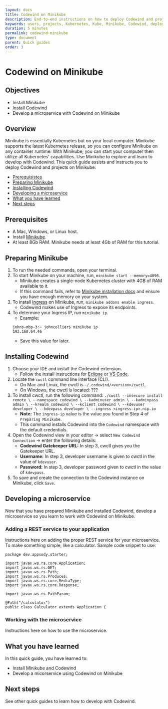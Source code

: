 ```yaml
---
layout: docs
title: Codewind on Minikube 
description: End-to-end instructions on how to deploy Codewind and projects on local Kube, specifically, Minikube. 
keywords: users, projects, Kubernetes, Kube, Minikube, Codewind, deploy, hybrid
duration: 5 minutes
permalink: codewind-minikube
type: document
parent: Quick guides 
order: 3
---
```


# Codewind on Minikube 

## Objectives 
* Install Minikube 
* Install Codewind 
* Develop a microservice with Codewind on Minikube 

## Overview
Minikube is essentially Kubernetes but on your local computer. Minikube supports the latest Kubernetes release, so you can configure Minikube on any container runtime. With Minikube, you can start your computer then utilize all Kubernetes' capabilities. Use Minikube to explore and learn to develop with Codewind. This quick guide assists and instructs you to deploy Codewind and projects on Minikube. 

* [Prerequisistes](##prerequisites)
* [Preparing Minikube](##preparing-minikube)
* [Installing Codewind](##installing-codewind)
* [Developing a microservice](##developing-a-microservice)
* [What you have learned](##what-you-have-learned)
* [Next steps](##next-steps) 

## Prerequisites
* A Mac, Windows, or Linux host.
* Install [Minikube](https://kubernetes.io/docs/tasks/tools/install-minikube/).
* At least 8Gb RAM. Minikube needs at least 4Gb of RAM for this tutorial. 

## Preparing Minikube
1. To run the needed commands, open your terminal. 
2. To start Minikube on your machine, run, `minikube start --memory=4096`.
    * Minikube creates a single-node Kubernetes cluster with 4GB of RAM available to it.
    * If this command fails, refer to [Minikube installation docs](https://kubernetes.io/docs/tasks/tools/install-minikube) and ensure you have enough memory on your system. 
3. To install [Ingress](https://kubernetes.io/docs/concepts/services-networking/ingress/) on Minikube, run, `minikube addons enable ingress`. 
    * Codewind makes use of Ingress to expose its endpoints.
4. To determine your Ingress IP, run `minikube ip`. 
    * Example:
     ```
     johns-mbp-3:~ johncollier$ minikube ip
     192.168.64.46
     ```
     * Save this value for later.
 
## Installing Codewind
1. Choose your IDE and install the Codewind extension. 
    * Follow the install instructions for [Eclipse](https://www.eclipse.org/codewind/mdt-eclipse-getting-started.html) or [VS Code](https://www.eclipse.org/codewind/mdt-vsc-getting-started.html). 
2. Locate the `cwctl` command line interface (CLI). 
    * On Mac and Linux, the cwctl is `~/.codewind/<version>/cwctl`. 
    * On Windows, the cwctl is located: ??? 
3. To install cwctl, run the following command:
        ```
        ./cwctl --insecure install remote \
        --namespace codewind \
        --kadminuser admin \
        --kadminpass admin \
        --krealm codewind \
        --kclient codewind \
        --kdevuser developer \
        --kdevpass developer \
        --ingress <ingress-ip>.nip.io
        ```   
    * **Note:** The `ingress-ip` value is the value you found in Step 4 of `Preparing Minikube`.
    * This command installs Codewind into the `Codewind` namespace with the default credentials.
4. Open the Codewind view in your editor -> select `New Codewind Connection` -> enter the following details:   
    * **Codewind Gatekeeper URL:** In step 3, cwctl gives you the Gatekeeper URL. 
    * **Username:** In step 3, developer username is given to cwctl in the value of `kdevuser`. 
    * **Password:** In step 3, developer password given to cwctl in the value of `kdevpass`.
5. To save and create the connection to the Codewind instance on Minikube, click `Save`. 

## Developing a microservice
Now that you have prepared Minikube and installed Codewind, develop a microservice so you learn to work with Codewind on Minikube. 

### Adding a REST service to your application 
Instructions here on adding the proper REST service for your microservice. To make something simple, like a calculator. Sample code snippet to use:
```
package dev.appsody.starter;

import javax.ws.rs.core.Application;
import javax.ws.rs.GET;
import javax.ws.rs.Path;
import javax.ws.rs.Produces;
import javax.ws.rs.core.MediaType;
import javax.ws.rs.core.Response;

import javax.ws.rs.PathParam;

@Path("/calculator")
public class Calculator extends Application {
```

### Working with the microservice 
Instructions here on how to use the microservice. 

## What you have learned 
In this quick guide, you have learned to:
* Install Minikube and Codewind
* Develop a micorservice using Codewind on Minikube 

## Next steps 
See other quick guides to learn how to develop with Codewind. 




